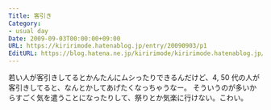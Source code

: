 ```yaml
---
Title: 客引き
Category:
- usual day
Date: 2009-09-03T00:00:00+09:00
URL: https://kiririmode.hatenablog.jp/entry/20090903/p1
EditURL: https://blog.hatena.ne.jp/kiririmode/kiririmode.hatenablog.jp/atom/entry/8454420450078212655
---
```



若い人が客引きしてるとかんたんにムシったりできるんだけど、4, 50 代の人が客引きしてると、なんとかしてあげたくなっちゃうなー。
そういうのが多いからすごく気を遣うことになったりして、祭りとか気楽に行けない。こわい。
